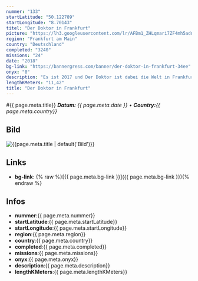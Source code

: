 ```yaml
---
nummer: "133"
startLatitude: "50.122789"
startLongitude: "8.70143"
titel: "Der Doktor in Frankfurt"
picture: "https://lh3.googleusercontent.com/lr/AFBm1_ZHLqmari7ZF4mh5adnXUEvfcTp5CseqxHU4Tlo9emPZCYTeyZxliudC_urQpNdhdtOtR6PCxsMmFKAxZjcbuM2zLmjtj54QkeIX8_TOx0quON53MdA8TvkULJWiwy98U93IzVraXym6KID9lsh5HygDI2d_Pxv8kFlEuZTkt0PGf48KOplmspQii-61BkQd_xIGPWsp1hxrhNwp27k2DclTLUplfADoQtgiZcBrZh30Y3J46TpEeWKYP1jO6LmHlG2IHini3nAISe0DODAeFRJSpujGsHZyZcKwvIlrfOF3xAvFjfnR-k687pSCDvdluhH77--XPFawkehLqQvCRKr7XC2_BCKneObd-AO9DzviD-69Ly9Ixe5FuEpwNAs-qX8IIwmmuDkbhcwiC2A4nwrsQ5TwWfStxO4nCVw36xTEPJln94RwiWhuLrAgc8UcCUC7_zpWwyuI6jKOk5vLTKu3OFCugQvxRzdE9fgp7h7O7xOLiebI5W-n5R7tG07wCYew45k8MmCKT7EoNzjEJVCqkOgtQnoPZBNx2QA6N4JDSs79b_XaKh60cVQoAO9GF_melxNBhN-h3GvHeOe-N7YLz_90BtV6BjM2x0AOImLiz8osld_IB5IkBUU51O1EZcDUpY7i1E3cK2rr28jUekXTDx5NB_3PmIPivsDjJu7yxcPF9ZTriaaWJ9s9DGBIm1m9HIuloza1YqcMpn5oURGdyr8p3ALf0WiBLVjOnDi_ndpd1XfNI1RkVeq-Fdl6f5pjmRDmyD-jZsQMYUSttDjaz5DdoBiwKLlRFFRZfV-5IMAAHEdpkaKJZtxL4QEDg4hnjb5ywqEfFEDNpGSD47Nd-kDaZrwkyoQ"
region: "Frankfurt am Main"
country: "Deutschland"
completed: "3240"
missions: "24"
date: "2018"
bg-link: "https://bannergress.com/banner/der-doktor-in-frankfurt-34ee"
onyx: "0"
description: "Es ist 2017 und Der Doktor ist dabei die Welt in Frankfurt zu retten. Hilf Ihm sein Gedächtnis wieder zu erlangen und den Weg zurück zur Tardis zu finden."
lengthKMeters: "11,42"
title: "Der Doktor in Frankfurt"
---
```


#{{ page.meta.title}}
_**Datum:** {{ page.meta.date }} • **Country:**{{ page.meta.country}}_

## Bild
![{{page.meta.title | default('Bild')}}]({{page.meta.picture}})

## Links
- **bg-link**: {% raw %}[{{ page.meta.bg-link }}]({{ page.meta.bg-link }}){% endraw %}

## Infos
- **nummer**:{{ page.meta.nummer}}
- **startLatitude**:{{ page.meta.startLatitude}}
- **startLongitude**:{{ page.meta.startLongitude}}
- **region**:{{ page.meta.region}}
- **country**:{{ page.meta.country}}
- **completed**:{{ page.meta.completed}}
- **missions**:{{ page.meta.missions}}
- **onyx**:{{ page.meta.onyx}}
- **description**:{{ page.meta.description}}
- **lengthKMeters**:{{ page.meta.lengthKMeters}}

